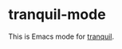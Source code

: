 tranquil-mode
=============

This is Emacs mode for [tranquil](https://github.com/fjolnir/Tranquil).

